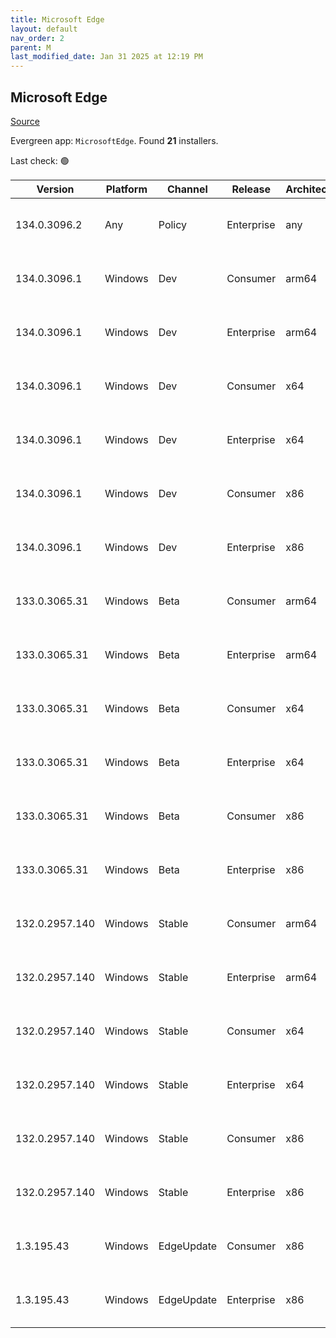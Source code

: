 ```yaml
---
title: Microsoft Edge
layout: default
nav_order: 2
parent: M
last_modified_date: Jan 31 2025 at 12:19 PM
---
```


## Microsoft Edge

[Source](https://www.microsoft.com/edge)

Evergreen app: `MicrosoftEdge`. Found **21** installers.

Last check: 🟢

| Version        | Platform | Channel    | Release    | Architecture | Hash                                                             | URI                                                                                                                                                                                                                                                                                                                      |
| -------------- | -------- | ---------- | ---------- | ------------ | ---------------------------------------------------------------- | ------------------------------------------------------------------------------------------------------------------------------------------------------------------------------------------------------------------------------------------------------------------------------------------------------------------------ |
| 134.0.3096.2   | Any      | Policy     | Enterprise | any          | 321380E0FB083E9450D782958FF9A97427AFCC2D713F2FEE7AF08676F084697E | [https://msedge.sf.dl.delivery.mp.microsoft.com/filestreamingservice/files/e318f874-5d4f-4345-8e29-051d9245bfb3/MicrosoftEdgePolicyTemplates.cab](https://msedge.sf.dl.delivery.mp.microsoft.com/filestreamingservice/files/e318f874-5d4f-4345-8e29-051d9245bfb3/MicrosoftEdgePolicyTemplates.cab)                       |
| 134.0.3096.1   | Windows  | Dev        | Consumer   | arm64        | 1C20A41044BACE03373301754520AB624E3564EE3D0312ABF79A3C27B14DA166 | [https://msedge.sf.dl.delivery.mp.microsoft.com/filestreamingservice/files/1611d3ac-193e-4923-9bbd-01c69683ba01/MicrosoftEdgeDevEnterpriseARM64.msi](https://msedge.sf.dl.delivery.mp.microsoft.com/filestreamingservice/files/1611d3ac-193e-4923-9bbd-01c69683ba01/MicrosoftEdgeDevEnterpriseARM64.msi)                 |
| 134.0.3096.1   | Windows  | Dev        | Enterprise | arm64        | 1C20A41044BACE03373301754520AB624E3564EE3D0312ABF79A3C27B14DA166 | [https://msedge.sf.dl.delivery.mp.microsoft.com/filestreamingservice/files/1611d3ac-193e-4923-9bbd-01c69683ba01/MicrosoftEdgeDevEnterpriseARM64.msi](https://msedge.sf.dl.delivery.mp.microsoft.com/filestreamingservice/files/1611d3ac-193e-4923-9bbd-01c69683ba01/MicrosoftEdgeDevEnterpriseARM64.msi)                 |
| 134.0.3096.1   | Windows  | Dev        | Consumer   | x64          | 4FFBBC8E62A3326EFD9A63027772F379B6193E8F85A66584F9AE452A598A606A | [https://msedge.sf.dl.delivery.mp.microsoft.com/filestreamingservice/files/3125cf82-c173-4e7e-98b9-a0758c51929d/MicrosoftEdgeDevEnterpriseX64.msi](https://msedge.sf.dl.delivery.mp.microsoft.com/filestreamingservice/files/3125cf82-c173-4e7e-98b9-a0758c51929d/MicrosoftEdgeDevEnterpriseX64.msi)                     |
| 134.0.3096.1   | Windows  | Dev        | Enterprise | x64          | 4FFBBC8E62A3326EFD9A63027772F379B6193E8F85A66584F9AE452A598A606A | [https://msedge.sf.dl.delivery.mp.microsoft.com/filestreamingservice/files/3125cf82-c173-4e7e-98b9-a0758c51929d/MicrosoftEdgeDevEnterpriseX64.msi](https://msedge.sf.dl.delivery.mp.microsoft.com/filestreamingservice/files/3125cf82-c173-4e7e-98b9-a0758c51929d/MicrosoftEdgeDevEnterpriseX64.msi)                     |
| 134.0.3096.1   | Windows  | Dev        | Consumer   | x86          | D5F13A8B7A11B61648E1FC279B9F3CAD76283843F380FC3356B6187AC2D4CF1E | [https://msedge.sf.dl.delivery.mp.microsoft.com/filestreamingservice/files/ba62a34d-1441-4657-af45-7fbae70c9545/MicrosoftEdgeDevEnterpriseX86.msi](https://msedge.sf.dl.delivery.mp.microsoft.com/filestreamingservice/files/ba62a34d-1441-4657-af45-7fbae70c9545/MicrosoftEdgeDevEnterpriseX86.msi)                     |
| 134.0.3096.1   | Windows  | Dev        | Enterprise | x86          | D5F13A8B7A11B61648E1FC279B9F3CAD76283843F380FC3356B6187AC2D4CF1E | [https://msedge.sf.dl.delivery.mp.microsoft.com/filestreamingservice/files/ba62a34d-1441-4657-af45-7fbae70c9545/MicrosoftEdgeDevEnterpriseX86.msi](https://msedge.sf.dl.delivery.mp.microsoft.com/filestreamingservice/files/ba62a34d-1441-4657-af45-7fbae70c9545/MicrosoftEdgeDevEnterpriseX86.msi)                     |
| 133.0.3065.31  | Windows  | Beta       | Consumer   | arm64        | FD4961E210869AAEACFBBD72983AB7F9B1918C2D95A5AB4C80261CF4AAA03174 | [https://msedge.sf.dl.delivery.mp.microsoft.com/filestreamingservice/files/82326982-a3ab-4a1a-ad6d-de9972688c29/MicrosoftEdgeBetaEnterpriseARM64.msi](https://msedge.sf.dl.delivery.mp.microsoft.com/filestreamingservice/files/82326982-a3ab-4a1a-ad6d-de9972688c29/MicrosoftEdgeBetaEnterpriseARM64.msi)               |
| 133.0.3065.31  | Windows  | Beta       | Enterprise | arm64        | FD4961E210869AAEACFBBD72983AB7F9B1918C2D95A5AB4C80261CF4AAA03174 | [https://msedge.sf.dl.delivery.mp.microsoft.com/filestreamingservice/files/82326982-a3ab-4a1a-ad6d-de9972688c29/MicrosoftEdgeBetaEnterpriseARM64.msi](https://msedge.sf.dl.delivery.mp.microsoft.com/filestreamingservice/files/82326982-a3ab-4a1a-ad6d-de9972688c29/MicrosoftEdgeBetaEnterpriseARM64.msi)               |
| 133.0.3065.31  | Windows  | Beta       | Consumer   | x64          | 7A63F1B360C81B2A426C0E1DD3AD6279B2E9E87B95C040A68DAB46BEFF505037 | [https://msedge.sf.dl.delivery.mp.microsoft.com/filestreamingservice/files/d4a63f18-0b8b-49e4-b7b9-707b3cfe13be/MicrosoftEdgeBetaEnterpriseX64.msi](https://msedge.sf.dl.delivery.mp.microsoft.com/filestreamingservice/files/d4a63f18-0b8b-49e4-b7b9-707b3cfe13be/MicrosoftEdgeBetaEnterpriseX64.msi)                   |
| 133.0.3065.31  | Windows  | Beta       | Enterprise | x64          | 7A63F1B360C81B2A426C0E1DD3AD6279B2E9E87B95C040A68DAB46BEFF505037 | [https://msedge.sf.dl.delivery.mp.microsoft.com/filestreamingservice/files/d4a63f18-0b8b-49e4-b7b9-707b3cfe13be/MicrosoftEdgeBetaEnterpriseX64.msi](https://msedge.sf.dl.delivery.mp.microsoft.com/filestreamingservice/files/d4a63f18-0b8b-49e4-b7b9-707b3cfe13be/MicrosoftEdgeBetaEnterpriseX64.msi)                   |
| 133.0.3065.31  | Windows  | Beta       | Consumer   | x86          | 49027DFE9A040C43C122410DB18F8CEE16D0724B2C8613D7D7161B116C0A842E | [https://msedge.sf.dl.delivery.mp.microsoft.com/filestreamingservice/files/430a0de8-10fb-420b-9d43-2d46a6517ef0/MicrosoftEdgeBetaEnterpriseX86.msi](https://msedge.sf.dl.delivery.mp.microsoft.com/filestreamingservice/files/430a0de8-10fb-420b-9d43-2d46a6517ef0/MicrosoftEdgeBetaEnterpriseX86.msi)                   |
| 133.0.3065.31  | Windows  | Beta       | Enterprise | x86          | 49027DFE9A040C43C122410DB18F8CEE16D0724B2C8613D7D7161B116C0A842E | [https://msedge.sf.dl.delivery.mp.microsoft.com/filestreamingservice/files/430a0de8-10fb-420b-9d43-2d46a6517ef0/MicrosoftEdgeBetaEnterpriseX86.msi](https://msedge.sf.dl.delivery.mp.microsoft.com/filestreamingservice/files/430a0de8-10fb-420b-9d43-2d46a6517ef0/MicrosoftEdgeBetaEnterpriseX86.msi)                   |
| 132.0.2957.140 | Windows  | Stable     | Consumer   | arm64        | E1840E8AC7816ADC7FFD2F346E2935B8EFD4D49A9B3D08AAA141ACEC697C296C | [https://msedge.sf.dl.delivery.mp.microsoft.com/filestreamingservice/files/70188ee3-3960-4f5a-b3d0-4b4249efe7be/MicrosoftEdgeEnterpriseARM64.msi](https://msedge.sf.dl.delivery.mp.microsoft.com/filestreamingservice/files/70188ee3-3960-4f5a-b3d0-4b4249efe7be/MicrosoftEdgeEnterpriseARM64.msi)                       |
| 132.0.2957.140 | Windows  | Stable     | Enterprise | arm64        | E1840E8AC7816ADC7FFD2F346E2935B8EFD4D49A9B3D08AAA141ACEC697C296C | [https://msedge.sf.dl.delivery.mp.microsoft.com/filestreamingservice/files/70188ee3-3960-4f5a-b3d0-4b4249efe7be/MicrosoftEdgeEnterpriseARM64.msi](https://msedge.sf.dl.delivery.mp.microsoft.com/filestreamingservice/files/70188ee3-3960-4f5a-b3d0-4b4249efe7be/MicrosoftEdgeEnterpriseARM64.msi)                       |
| 132.0.2957.140 | Windows  | Stable     | Consumer   | x64          | F932FCFC47F4B3F00E2620C158953EDAA16D9011B1F9B89EE96DC1A06C8CF5E3 | [https://msedge.sf.dl.delivery.mp.microsoft.com/filestreamingservice/files/35f200dc-46f7-46fc-8f97-f29bf1babe1e/MicrosoftEdgeEnterpriseX64.msi](https://msedge.sf.dl.delivery.mp.microsoft.com/filestreamingservice/files/35f200dc-46f7-46fc-8f97-f29bf1babe1e/MicrosoftEdgeEnterpriseX64.msi)                           |
| 132.0.2957.140 | Windows  | Stable     | Enterprise | x64          | F932FCFC47F4B3F00E2620C158953EDAA16D9011B1F9B89EE96DC1A06C8CF5E3 | [https://msedge.sf.dl.delivery.mp.microsoft.com/filestreamingservice/files/35f200dc-46f7-46fc-8f97-f29bf1babe1e/MicrosoftEdgeEnterpriseX64.msi](https://msedge.sf.dl.delivery.mp.microsoft.com/filestreamingservice/files/35f200dc-46f7-46fc-8f97-f29bf1babe1e/MicrosoftEdgeEnterpriseX64.msi)                           |
| 132.0.2957.140 | Windows  | Stable     | Consumer   | x86          | 0FC26C8A877A1806A9686EAF147A5592C08E79FF1E20708FD75B02217BFE08D3 | [https://msedge.sf.dl.delivery.mp.microsoft.com/filestreamingservice/files/a86b692b-ab58-4a90-b28c-4c9c99ae414d/MicrosoftEdgeEnterpriseX86.msi](https://msedge.sf.dl.delivery.mp.microsoft.com/filestreamingservice/files/a86b692b-ab58-4a90-b28c-4c9c99ae414d/MicrosoftEdgeEnterpriseX86.msi)                           |
| 132.0.2957.140 | Windows  | Stable     | Enterprise | x86          | 0FC26C8A877A1806A9686EAF147A5592C08E79FF1E20708FD75B02217BFE08D3 | [https://msedge.sf.dl.delivery.mp.microsoft.com/filestreamingservice/files/a86b692b-ab58-4a90-b28c-4c9c99ae414d/MicrosoftEdgeEnterpriseX86.msi](https://msedge.sf.dl.delivery.mp.microsoft.com/filestreamingservice/files/a86b692b-ab58-4a90-b28c-4c9c99ae414d/MicrosoftEdgeEnterpriseX86.msi)                           |
| 1.3.195.43     | Windows  | EdgeUpdate | Consumer   | x86          | DAC76CE6445BAEAE894875C114C76F95507539CB32A581F152B6F4ED4FF43819 | [https://msedge.sf.dl.delivery.mp.microsoft.com/filestreamingservice/files/ff8e6bca-29e7-4bac-a944-15bc3997888f/MicrosoftEdgeUpdateSetup_X86_1.3.195.43.exe](https://msedge.sf.dl.delivery.mp.microsoft.com/filestreamingservice/files/ff8e6bca-29e7-4bac-a944-15bc3997888f/MicrosoftEdgeUpdateSetup_X86_1.3.195.43.exe) |
| 1.3.195.43     | Windows  | EdgeUpdate | Enterprise | x86          | DAC76CE6445BAEAE894875C114C76F95507539CB32A581F152B6F4ED4FF43819 | [https://msedge.sf.dl.delivery.mp.microsoft.com/filestreamingservice/files/ff8e6bca-29e7-4bac-a944-15bc3997888f/MicrosoftEdgeUpdateSetup_X86_1.3.195.43.exe](https://msedge.sf.dl.delivery.mp.microsoft.com/filestreamingservice/files/ff8e6bca-29e7-4bac-a944-15bc3997888f/MicrosoftEdgeUpdateSetup_X86_1.3.195.43.exe) |
